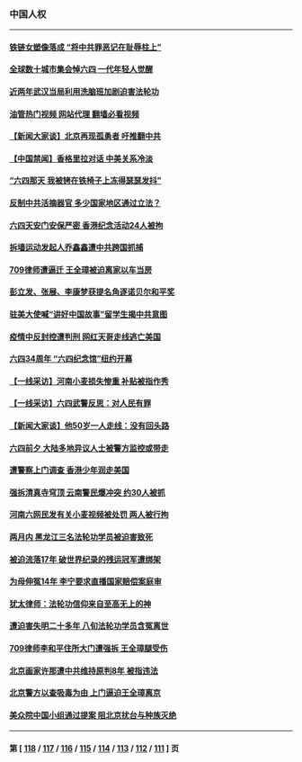 ### 中国人权
---
#### [铁链女塑像落成 “将中共罪恶记在耻辱柱上”](../../pages/ncid278/n14010737.md?06070845) 
#### [全球数十城市集会悼六四 一代年轻人觉醒](../../pages/ncid278/n14010437.md?06070845) 
#### [近两年武汉当局利用洗脑班加剧迫害法轮功](../../pages/ncid278/n14009413.md?06070845) 
#### [油管热门视频 网站代理 翻墙必看视频](http://138.2.39.72:81/youtube.html?epic-marker?06070845)
#### [【新闻大家谈】北京再现孤勇者 吁推翻中共](../../pages/ncid278/n14010390.md?06070845) 
#### [【中国禁闻】香格里拉对话 中美关系冷淡](../../pages/ncid278/n14010311.md?06070845) 
#### [“六四那天 我被铐在铁椅子上冻得瑟瑟发抖”](../../pages/ncid278/n14009981.md?06070845) 
#### [反制中共活摘器官 多少国家地区通过立法？](../../pages/ncid278/n14009863.md?06070845) 
#### [六四天安门安保严密 香港纪念活动24人被拘](../../pages/ncid278/n14009800.md?06070845) 
#### [拆墙运动发起人乔鑫鑫遭中共跨国抓捕](../../pages/ncid278/n14009411.md?06070845) 
#### [709律师遭逼迁 王全璋被迫离家以车当房](../../pages/ncid278/n14009309.md?06070845) 
#### [彭立发、张展、李康梦获提名角逐诺贝尔和平奖](../../pages/ncid278/n14009215.md?06070845) 
#### [驻美大使喊“讲好中国故事”留学生揭中共意图](../../pages/ncid278/n14009303.md?06070845) 
#### [疫情中反封控遭判刑 网红天哥走线逃亡美国](../../pages/ncid278/n14007927.md?06070845) 
#### [六四34周年 “六四纪念馆”纽约开幕](../../pages/ncid278/n14009057.md?06070845) 
#### [【一线采访】河南小麦损失惨重 补贴被指作秀](../../pages/ncid278/n14008833.md?06070845) 
#### [【一线采访】六四武警反思：对人民有罪](../../pages/ncid278/n14008993.md?06070845) 
#### [【新闻大家谈】他50岁一人走线：没有回头路](../../pages/ncid278/n14008870.md?06070845) 
#### [六四前夕 大陆多地异议人士被警方监控或带走](../../pages/ncid278/n14008691.md?06070845) 
#### [遭警察上门调查 香港少年润走美国](../../pages/ncid278/n14008372.md?06070845) 
#### [强拆清真寺穹顶 云南警民爆冲突 约30人被抓](../../pages/ncid278/n14008044.md?06070845) 
#### [河南六网民发有关小麦视频被处罚 两人被行拘](../../pages/ncid278/n14007777.md?06070845) 
#### [两月内 黑龙江三名法轮功学员被迫害致死](../../pages/ncid278/n14006552.md?06070845) 
#### [被迫流落17年 破世界纪录的残运冠军遭绑架](../../pages/ncid278/n14006004.md?06070845) 
#### [为母伸冤14年 李宁要求直播国家赔偿案庭审](../../pages/ncid278/n14004992.md?06070845) 
#### [犹太律师：法轮功信仰来自至高无上的神](../../pages/ncid278/n14005864.md?06070845) 
#### [遭迫害失明二十多年 八旬法轮功学员含冤离世](../../pages/ncid278/n14005431.md?06070845) 
#### [709律师李和平住所大门遭强拆 王全璋腿受伤](../../pages/ncid278/n14005785.md?06070845) 
#### [北京画家许那遭中共维持原判8年 被指违法](../../pages/ncid278/n14004182.md?06070845) 
#### [北京警方以查吸毒为由 上门逼迫王全璋离京](../../pages/ncid278/n14003750.md?06070845) 
#### [美众院中国小组通过提案 阻北京扰台与种族灭绝](../../pages/ncid278/n14003358.md?06070845) 

---
#### 第 [ [118](./118.md?06070845) / [117](./117.md?06070845) / [116](./116.md?06070845) / [115](./115.md?06070845) / [114](./114.md?06070845) / [113](./113.md?06070845) / [112](./112.md?06070845) / [111](./111.md?06070845) ] 页

